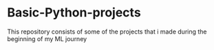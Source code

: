 # Basic-Python-projects
This repository consists of some of the projects that i made during the beginning of my ML journey 
